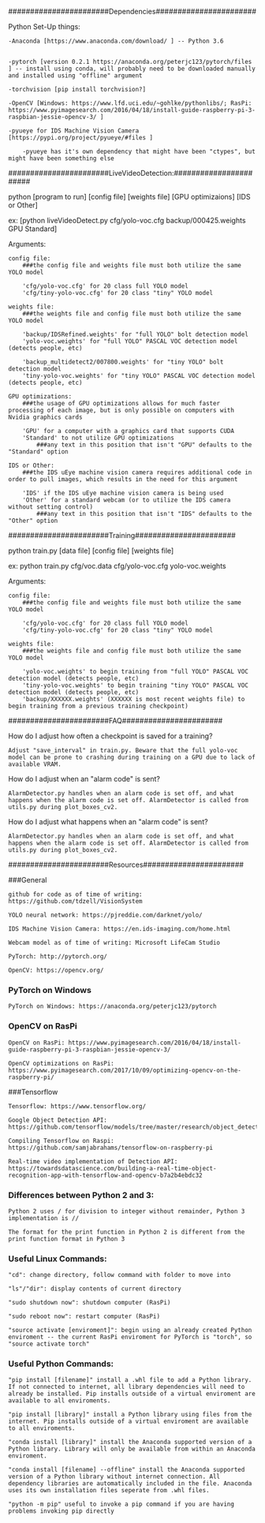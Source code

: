 












#######################Dependencies#######################

Python Set-Up things:

	-Anaconda [https://www.anaconda.com/download/ ] -- Python 3.6
	
	
	-pytorch [version 0.2.1 https://anaconda.org/peterjc123/pytorch/files ] -- install using conda, will probably need to be downloaded manually and installed using "offline" argument
	
	-torchvision [pip install torchvision?]
	
	-OpenCV [Windows: https://www.lfd.uci.edu/~gohlke/pythonlibs/; RasPi: https://www.pyimagesearch.com/2016/04/18/install-guide-raspberry-pi-3-raspbian-jessie-opencv-3/ ]
	
	-pyueye for IDS Machine Vision Camera [https://pypi.org/project/pyueye/#files ]
	
		-pyueye has it's own dependency that might have been "ctypes", but might have been something else





#######################LiveVideoDetection:#######################

python [program to run] [config file] [weights file] [GPU optimizaions] [IDS or Other]

ex: [python liveVideoDetect.py cfg/yolo-voc.cfg backup/000425.weights GPU Standard]

Arguments:

	config file:
		###the config file and weights file must both utilize the same YOLO model
		
		'cfg/yolo-voc.cfg' for 20 class full YOLO model
		'cfg/tiny-yolo-voc.cfg' for 20 class "tiny" YOLO model
		
	weights file:
		###the weights file and config file must both utilize the same YOLO model
		
		'backup/IDSRefined.weights' for "full YOLO" bolt detection model
		'yolo-voc.weights' for "full YOLO" PASCAL VOC detection model (detects people, etc)
		
		'backup_multidetect2/007800.weights' for "tiny YOLO" bolt detection model
		'tiny-yolo-voc.weights' for "tiny YOLO" PASCAL VOC detection model (detects people, etc)
		
	GPU optimizations:
		###the usage of GPU optimizations allows for much faster processing of each image, but is only possible on computers with Nvidia graphics cards
		
		'GPU' for a computer with a graphics card that supports CUDA
		'Standard' to not utilize GPU optimizations
		    ###any text in this position that isn't "GPU" defaults to the "Standard" option
			
	IDS or Other:
		###the IDS uEye machine vision camera requires additional code in order to pull images, which results in the need for this argument
		
		'IDS' if the IDS uEye machine vision camera is being used
		'Other' for a standard webcam (or to utilize the IDS camera without setting control)
		    ###any text in this position that isn't "IDS" defaults to the "Other" option
			
			
			
			
#######################Training#######################
			
python train.py [data file] [config file] [weights file]

ex: python train.py cfg/voc.data cfg/yolo-voc.cfg yolo-voc.weights

Arguments:

	config file:
		###the config file and weights file must both utilize the same YOLO model
		
		'cfg/yolo-voc.cfg' for 20 class full YOLO model
		'cfg/tiny-yolo-voc.cfg' for 20 class "tiny" YOLO model
		
	weights file:
		###the weights file and config file must both utilize the same YOLO model
		
		'yolo-voc.weights' to begin training from "full YOLO" PASCAL VOC detection model (detects people, etc)
		'tiny-yolo-voc.weights' to begin training "tiny YOLO" PASCAL VOC detection model (detects people, etc)
		'backup/XXXXXX.weights' (XXXXXX is most recent weights file) to begin training from a previous training checkpoint)

		
		
		
#######################FAQ#######################

How do I adjust how often a checkpoint is saved for a training?
	
	Adjust "save_interval" in train.py. Beware that the full yolo-voc model can be prone to crashing during training on a GPU due to lack of available VRAM.
	
How do I adjust when an "alarm code" is sent?
	
	AlarmDetector.py handles when an alarm code is set off, and what happens when the alarm code is set off. AlarmDetector is called from utils.py during plot_boxes_cv2.
	
How do I adjust what happens when an "alarm code" is sent?

	AlarmDetector.py handles when an alarm code is set off, and what happens when the alarm code is set off. AlarmDetector is called from utils.py during plot_boxes_cv2.


#######################Resources#######################

###General
	
	github for code as of time of writing: https://github.com/tdzell/VisionSystem
	
	YOLO neural network: https://pjreddie.com/darknet/yolo/
	
	IDS Machine Vision Camera: https://en.ids-imaging.com/home.html
	
	Webcam model as of time of writing: Microsoft LifeCam Studio
	
	PyTorch: http://pytorch.org/
	
	OpenCV: https://opencv.org/

	
### PyTorch on Windows
	
	PyTorch on Windows: https://anaconda.org/peterjc123/pytorch

	
### OpenCV on RasPi
	
	OpenCV on RasPi: https://www.pyimagesearch.com/2016/04/18/install-guide-raspberry-pi-3-raspbian-jessie-opencv-3/

	OpenCV optimizations on RasPi: https://www.pyimagesearch.com/2017/10/09/optimizing-opencv-on-the-raspberry-pi/

	
###Tensorflow
	
	Tensorflow: https://www.tensorflow.org/
	
	Google Object Detection API: https://github.com/tensorflow/models/tree/master/research/object_detection
	
	Compiling Tensorflow on Raspi: https://github.com/samjabrahams/tensorflow-on-raspberry-pi
	
	Real-time video implementation of Detection API: https://towardsdatascience.com/building-a-real-time-object-recognition-app-with-tensorflow-and-opencv-b7a2b4ebdc32

	
### Differences between Python 2 and 3:
	
	Python 2 uses / for division to integer without remainder, Python 3 implementation is //
	
	The format for the print function in Python 2 is different from the print function format in Python 3

	
### Useful Linux Commands:
	
	"cd": change directory, follow command with folder to move into
	
	"ls"/"dir": display contents of current directory
	
	"sudo shutdown now": shutdown computer (RasPi)
	
	"sudo reboot now": restart computer (RasPi)
	
	"source activate [enviroment]": begin using an already created Python enviroment -- the current RasPi enviroment for PyTorch is "torch", so "source activate torch"

	
### Useful Python Commands:
	
	"pip install [filename]" install a .whl file to add a Python library. If not connected to internet, all library dependencies will need to already be installed. Pip installs outside of a virtual enviroment are available to all enviroments.
	
	"pip install [library]" install a Python library using files from the internet. Pip installs outside of a virtual enviroment are available to all enviroments.
	
	"conda install [library]" install the Anaconda supported version of a Python library. Library will only be available from within an Anaconda enviroment.
	
	"conda install [filename] --offline" install the Anaconda supported version of a Python library without internet connection. All dependency libraries are automatically included in the file. Anaconda uses its own installation files seperate from .whl files.
	
	"python -m pip" useful to invoke a pip command if you are having problems invoking pip directly